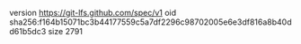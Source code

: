 version https://git-lfs.github.com/spec/v1
oid sha256:f164b15071bc3b44177559c5a7df2296c98702005e6e3df816a8b40dd61b5dc3
size 2791
